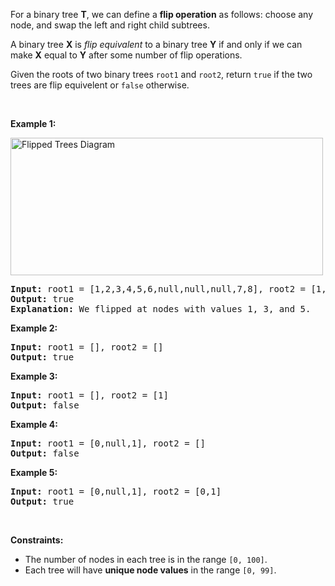 For a binary tree __T__, we can define a __flip operation__ as follows: choose any node, and swap the left and right child subtrees.

A binary tree __X__&nbsp;is _flip equivalent_ to a binary tree __Y__ if and only if we can make __X__ equal to __Y__ after some number of flip operations.

Given the roots of two binary trees `` root1 `` and `` root2 ``, return `` true `` if the two trees are flip equivelent or `` false `` otherwise.

&nbsp;

__Example 1:__

<img alt="Flipped Trees Diagram" src="https://assets.leetcode.com/uploads/2018/11/29/tree_ex.png" style="width: 500px; height: 220px;"/>

<pre>
<strong>Input:</strong> root1 = [1,2,3,4,5,6,null,null,null,7,8], root2 = [1,3,2,null,6,4,5,null,null,null,null,8,7]
<strong>Output:</strong> true
<strong>Explanation: </strong>We flipped at nodes with values 1, 3, and 5.
</pre>

__Example 2:__

<pre>
<strong>Input:</strong> root1 = [], root2 = []
<strong>Output:</strong> true
</pre>

__Example 3:__

<pre>
<strong>Input:</strong> root1 = [], root2 = [1]
<strong>Output:</strong> false
</pre>

__Example 4:__

<pre>
<strong>Input:</strong> root1 = [0,null,1], root2 = []
<strong>Output:</strong> false
</pre>

__Example 5:__

<pre>
<strong>Input:</strong> root1 = [0,null,1], root2 = [0,1]
<strong>Output:</strong> true
</pre>

&nbsp;

__Constraints:__

*   The number of nodes in each tree is in the range `` [0, 100] ``.
*   Each tree will have __unique node values__ in the range `` [0, 99] ``.